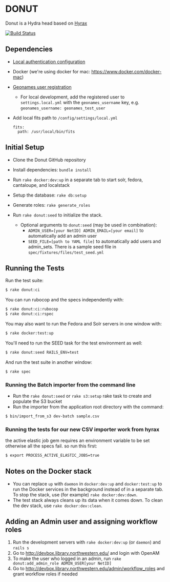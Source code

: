 # DONUT

Donut is a Hydra head based on [Hyrax](http://github.com/projecthydra-labs/hyrax)

[![Build Status](https://travis-ci.org/nulib/donut.svg?branch=master)](https://travis-ci.org/nulib/donut)

## Dependencies

* [Local authentication configuration](https://github.com/nulib/donut/wiki/Authentication-setup-for-dev-environment)
* Docker (we're using docker for mac: https://www.docker.com/docker-mac)
* [Geonames user registration](http://www.geonames.org/manageaccount)
  * For local development, add the registered user to `settings.local.yml` with the `geonames_username` key, e.g. `geonames_username: geonames_test_user`
* Add local fits path to `/config/settings/local.yml`

  ```
  fits:
    path: /usr/local/bin/fits
  ```

## Initial Setup

* Clone the Donut GitHub repository
* Install dependencies: `bundle install`
* Run `rake docker:dev:up` in a separate tab to start solr, fedora, cantaloupe, and localstack
* Setup the database: `rake db:setup`
* Generate roles: `rake generate_roles`

* Run `rake donut:seed` to initialize the stack.
  * Optional arguments to `donut:seed` (may be used in combination):
    * `ADMIN_USER=[your NetID] ADMIN_EMAIL=[your email]` to automatically add an admin user
    * `SEED_FILE=[path to YAML file]` to automatically add users and admin_sets. There is a sample seed file in `spec/fixtures/files/test_seed.yml`

## Running the Tests

Run the test suite:

```sh
$ rake donut:ci
```

You can run rubocop and the specs independently with:

```sh
$ rake donut:ci:rubocop
$ rake donut:ci:rspec
```

You may also want to run the Fedora and Solr servers in one window with:

```sh
$ rake docker:test:up
```

You'll need to run the SEED task for the test environment as well:

```sh
$ rake donut:seed RAILS_ENV=test
```

And run the test suite in another window:

```sh
$ rake spec
```

### Running the Batch importer from the command line
* Run the `rake donut:seed` or `rake s3:setup` rake task to create and populate the S3 bucket
* Run the importer from the application root directory with the command:

```sh
$ bin/import_from_s3 dev-batch sample.csv
```

### Running the tests for our new CSV importer work from hyrax

the active elastic job gem requires an environment variable to be set otherwise all the specs fail. so run this first:

```sh
$ export PROCESS_ACTIVE_ELASTIC_JOBS=true
```

## Notes on the Docker stack

* You can replace `up` with `daemon` in `docker:dev:up` and `docker:test:up` to run the Docker services in the background
  instead of in a separate tab. To stop the stack, use (for example) `rake docker:dev:down`.
* The test stack always cleans up its data when it comes down. To clean the dev stack, use `rake docker:dev:clean`.

## Adding an Admin user and assigning workflow roles

1.  Run the development servers with `rake docker:dev:up` (or `daemon`) and `rails s`
1.  Go to http://devbox.library.northwestern.edu/ and login with OpenAM
1.  To make the user who logged in an admin, run `rake donut:add_admin_role ADMIN_USER[your NetID]`
1.  Go to http://devbox.library.northwestern.edu/admin/workflow_roles and grant workflow roles if needed
